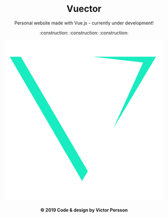 <p align="center">
  <h1 align="center"> Vuector </h1>
  <p align="center"> Personal website made with Vue.js - currently under development! </p>
  <p align="center"> :construction: :construction: :construction: </p>
  <img src="client/src/assets/green.png""><br>
  <h4  align="center" >© 2019 Code & design by Victor Persson </h4>
</p>
